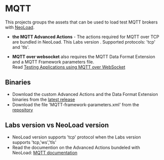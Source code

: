 # MQTT 

This projects groups the assets that can be used to load test MQTT brokers with [NeoLoad](https://www.neotys.com/neoload/overview).

* **the MQTT Advanced Actions** - The actions required for MQTT over TCP are bundled in NeoLoad. This Labs version . Supported protocols: 'tcp' and 'tls'.

* **MQTT over websocket** also requires the MQTT Data Format Extension and a MQTT Framework parameters file.  
Read [Testing Applications using MQTT over WebSocket](MQTT_websocket_documentation.pdf)

## Binaries

* Download the custom Advanced Actions and the Data Format Extension binaries from the [latest release](https://github.com/Neotys-Labs/MQTT/releases/latest)
* Download the file 'MQTT-framework-parameters.xml' from the [repository](MQTT-framework-parameters.xml)

## Labs version vs NeoLoad version

* NeoLoad version supports 'tcp' protocol when the Labs version supports 'tcp,'ws','tls'
* Read the documention on the Advanced Actions bundeled with NeoLoad: [MQTT documentation](https://www.neotys.com/documents/doc/neoload/latest/en/html/#23668.htm)






 

